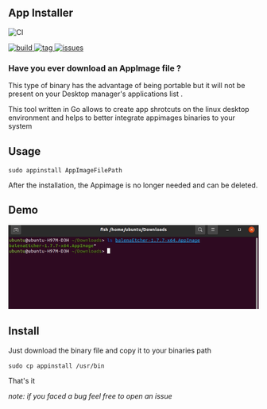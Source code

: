 ## App Installer 

![CI](https://github.com/Drosaca/appImageInstaller/actions/workflows/go.yml/badge.svg)

<p >
  <a href="#">
    <img src="https://img.shields.io/badge/go-%2300ADD8.svg?style=for-the-badge&logo=go&logoColor=white" alt="build"/>
  </a>
  <a href="https://github.com/Drosaca/appImageInstaller/releases">
    <img src="https://img.shields.io/github/v/release/Drosaca/appImageInstaller?style=for-the-badge&sort=semver" alt="tag"/>
  </a>
  <a href="https://github.com/d4data-official/d4data-app/issues">
    <img src="https://img.shields.io/github/issues-raw/Drosaca/appImageInstaller?style=for-the-badge" alt="issues"/>
  </a>
</p>


### Have you ever download an **AppImage** file ?

This type of binary has the advantage of being portable but it will not be present on your Desktop manager's applications list .

This tool written in Go allows to create app shrotcuts on the linux desktop environment and helps to better integrate appimages binaries to your system 

## Usage

```shell
sudo appinstall AppImageFilePath
```
After the installation, the Appimage is no longer needed and can be deleted.

## Demo
![](https://github.com/Drosaca/appImageInstaller/blob/main/assets/demo.gif)

## Install

Just download the binary file and copy it to your binaries path

```shell
sudo cp appinstall /usr/bin
```

That's it

_note: if you faced a bug feel free to open an issue_
